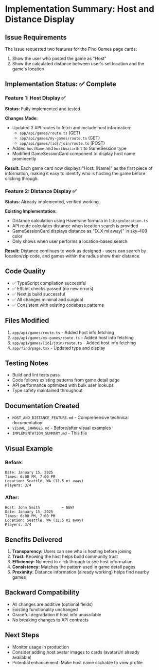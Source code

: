 # Implementation Summary: Host and Distance Display

## Issue Requirements
The issue requested two features for the Find Games page cards:
1. Show the user who posted the game as "Host"
2. Show the calculated distance between user's set location and the game's location

## Implementation Status: ✅ Complete

### Feature 1: Host Display ✅
**Status:** Fully implemented and tested

**Changes Made:**
- Updated 3 API routes to fetch and include host information:
  - `app/api/games/route.ts` (GET)
  - `app/api/games/my-games/route.ts` (GET)
  - `app/api/games/[id]/join/route.ts` (POST)
- Added `hostName` and `hostAvatarUrl` to GameSession type
- Modified GameSessionCard component to display host name prominently

**Result:** 
Each game card now displays "Host: [Name]" as the first piece of information, making it easy to identify who is hosting the game before clicking through.

### Feature 2: Distance Display ✅
**Status:** Already implemented, verified working

**Existing Implementation:**
- Distance calculation using Haversine formula in `lib/geolocation.ts`
- API route calculates distance when location search is provided
- GameSessionCard displays distance as "(X.X mi away)" in sky-400 color
- Only shows when user performs a location-based search

**Result:**
Distance continues to work as designed - users can search by location/zip code, and games within the radius show their distance.

## Code Quality
- ✅ TypeScript compilation successful
- ✅ ESLint checks passed (no new errors)
- ✅ Next.js build successful
- ✅ All changes minimal and surgical
- ✅ Consistent with existing codebase patterns

## Files Modified
1. `app/api/games/route.ts` - Added host info fetching
2. `app/api/games/my-games/route.ts` - Added host info fetching
3. `app/api/games/[id]/join/route.ts` - Added host info fetching
4. `app/find/page.tsx` - Updated type and display

## Testing Notes
- Build and lint tests pass
- Code follows existing patterns from game detail page
- API performance optimized with bulk user lookups
- Type safety maintained throughout

## Documentation Created
- `HOST_AND_DISTANCE_FEATURE.md` - Comprehensive technical documentation
- `VISUAL_CHANGES.md` - Before/after visual examples
- `IMPLEMENTATION_SUMMARY.md` - This file

## Visual Example

### Before:
```
Date: January 15, 2025
Times: 6:00 PM, 7:00 PM
Location: Seattle, WA (12.5 mi away)
Players: 3/4
```

### After:
```
Host: John Smith          ← NEW!
Date: January 15, 2025
Times: 6:00 PM, 7:00 PM
Location: Seattle, WA (12.5 mi away)
Players: 3/4
```

## Benefits Delivered
1. **Transparency:** Users can see who is hosting before joining
2. **Trust:** Knowing the host helps build community trust
3. **Efficiency:** No need to click through to see host information
4. **Consistency:** Matches the pattern used in game detail pages
5. **Proximity:** Distance information (already working) helps find nearby games

## Backward Compatibility
- All changes are additive (optional fields)
- Existing functionality unchanged
- Graceful degradation if host info unavailable
- No breaking changes to API contracts

## Next Steps
- Monitor usage in production
- Consider adding host avatar images to cards (avatarUrl already available)
- Potential enhancement: Make host name clickable to view profile
